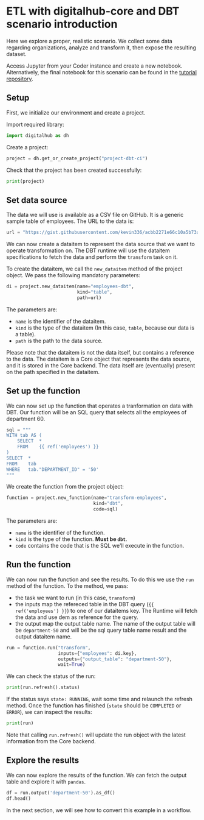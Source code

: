 # ETL with digitalhub-core and DBT scenario introduction

Here we explore a proper, realistic scenario. We collect some data regarding organizations, analyze and transform it, then expose the resulting dataset.

Access Jupyter from your Coder instance and create a new notebook. Alternatively, the final notebook for this scenario can be found in the [tutorial repository](https://github.com/scc-digitalhub/digitalhub-tutorials/tree/main/s2-dbt).

## Setup

First, we initialize our environment and create a project.

Import required library:

```python
import digitalhub as dh
```

Create a project:

```python
project = dh.get_or_create_project("project-dbt-ci")
```

Check that the project has been created successfully:

```python
print(project)
```

## Set data source

The data we will use is available as a CSV file on GitHub. It is a generic sample table of employees.
The URL to the data is:

```python
url = "https://gist.githubusercontent.com/kevin336/acbb2271e66c10a5b73aacf82ca82784/raw/e38afe62e088394d61ed30884dd50a6826eee0a8/employees.csv"
```

We can now create a dataitem to represent the data source that we want to operate transformation on. The DBT runtime will use the dataitem specifications to fetch the data and perform the `transform` task on it.

To create the dataitem, we call the `new_dataitem` method of the project object. We pass the following mandatory parameters:

```python
di = project.new_dataitem(name="employees-dbt",
                          kind="table",
                          path=url)
```

The parameters are:

- `name` is the identifier of the dataitem.
- `kind` is the type of the dataitem (In this case, `table`, because our data is a table).
- `path` is the path to the data source.

Please note that the dataitem is not the data itself, but contains a reference to the data. The dataitem is a Core object that represents the data source, and it is stored in the Core backend. The data itself are (eventually) present on the path specified in the dataitem.

## Set up the function

We can now set up the function that operates a tranformation on data with DBT.
Our function will be an SQL query that selects all the employees of department 60.

```python
sql = """
WITH tab AS (
    SELECT  *
    FROM    {{ ref('employees') }}
)
SELECT  *
FROM    tab
WHERE   tab."DEPARTMENT_ID" = '50'
"""
```

We create the function from the project object:

```python
function = project.new_function(name="transform-employees",
                                kind="dbt",
                                code=sql)
```

The parameters are:

- `name` is the identifier of the function.
- `kind` is the type of the function. **Must be `dbt`**.
- `code` contains the code that is the SQL we'll execute in the function.

## Run the function

We can now run the function and see the results. To do this we use the `run` method of the function. To the method, we pass:

- the task we want to run (in this case, `transform`)
- the inputs map the refereced table in the DBT query (`{{ ref('employees') }}`) to one of our dataitems key. The Runtime will fetch the data and use dem as reference for the query.
- the output map the output table name. The name of the output table will be `department-50` and will be the sql query table name result and the output dataitem name.

```python
run = function.run("transform",
                   inputs={"employees": di.key},
                   outputs={"output_table": "department-50"},
                   wait=True)
```

We can check the status of the run:

```python
print(run.refresh().status)
```

If the status says `state: RUNNING`, wait some time and relaunch the refresh method. Once the function has finished (`state` should be `COMPLETED` or `ERROR`), we can inspect the results:

```python
print(run)
```

Note that calling `run.refresh()` will update the run object with the latest information from the Core backend.

## Explore the results

We can now explore the results of the function.
We can fetch the output table and explore it with `pandas`.

```python
df = run.output('department-50').as_df()
df.head()
```

In the next section, we will see how to convert this example in a workflow.
